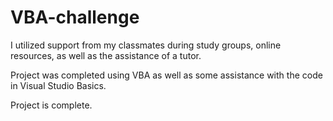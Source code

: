 # VBA-challenge
 
  I utilized support from my classmates during study groups, online resources, as well as the assistance of a tutor.
  
  Project was completed using VBA as well as some assistance with the code in Visual Studio Basics.
  
  Project is complete.
